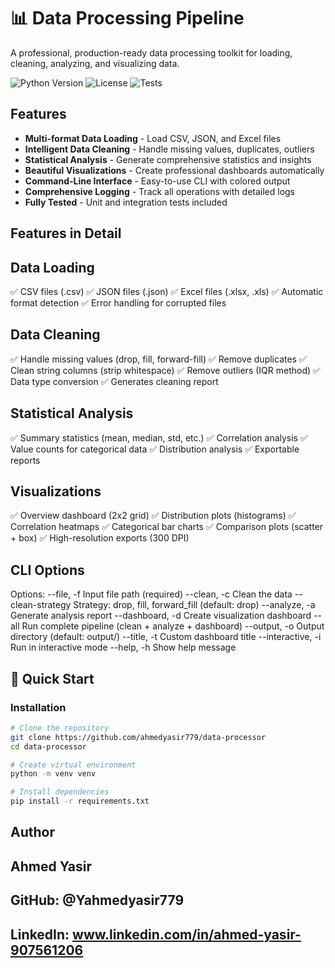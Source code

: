 # 📊 Data Processing Pipeline

A professional, production-ready data processing toolkit for loading, cleaning, analyzing, and visualizing data.

![Python Version](https://img.shields.io/badge/python-3.8%2B-blue)
![License](https://img.shields.io/badge/license-MIT-green)
![Tests](https://img.shields.io/badge/tests-passing-brightgreen)

## Features

- **Multi-format Data Loading** - Load CSV, JSON, and Excel files
- **Intelligent Data Cleaning** - Handle missing values, duplicates, outliers
- **Statistical Analysis** - Generate comprehensive statistics and insights
- **Beautiful Visualizations** - Create professional dashboards automatically
- **Command-Line Interface** - Easy-to-use CLI with colored output
- **Comprehensive Logging** - Track all operations with detailed logs
- **Fully Tested** - Unit and integration tests included

## Features in Detail
## Data Loading

✅ CSV files (.csv)
✅ JSON files (.json)
✅ Excel files (.xlsx, .xls)
✅ Automatic format detection
✅ Error handling for corrupted files

## Data Cleaning

✅ Handle missing values (drop, fill, forward-fill)
✅ Remove duplicates
✅ Clean string columns (strip whitespace)
✅ Remove outliers (IQR method)
✅ Data type conversion
✅ Generates cleaning report

## Statistical Analysis

✅ Summary statistics (mean, median, std, etc.)
✅ Correlation analysis
✅ Value counts for categorical data
✅ Distribution analysis
✅ Exportable reports

## Visualizations

✅ Overview dashboard (2x2 grid)
✅ Distribution plots (histograms)
✅ Correlation heatmaps
✅ Categorical bar charts
✅ Comparison plots (scatter + box)
✅ High-resolution exports (300 DPI)


## CLI Options
Options:
  --file, -f          Input file path (required)
  --clean, -c         Clean the data
  --clean-strategy    Strategy: drop, fill, forward_fill (default: drop)
  --analyze, -a       Generate analysis report
  --dashboard, -d     Create visualization dashboard
  --all               Run complete pipeline (clean + analyze + dashboard)
  --output, -o        Output directory (default: output/)
  --title, -t         Custom dashboard title
  --interactive, -i   Run in interactive mode
  --help, -h          Show help message

  
## 🚀 Quick Start

### Installation
```bash
# Clone the repository
git clone https://github.com/ahmedyasir779/data-processor
cd data-processor

# Create virtual environment
python -m venv venv

# Install dependencies
pip install -r requirements.txt
```

## Author
## Ahmed Yasir

## GitHub: @Yahmedyasir779 
## LinkedIn: www.linkedin.com/in/ahmed-yasir-907561206
